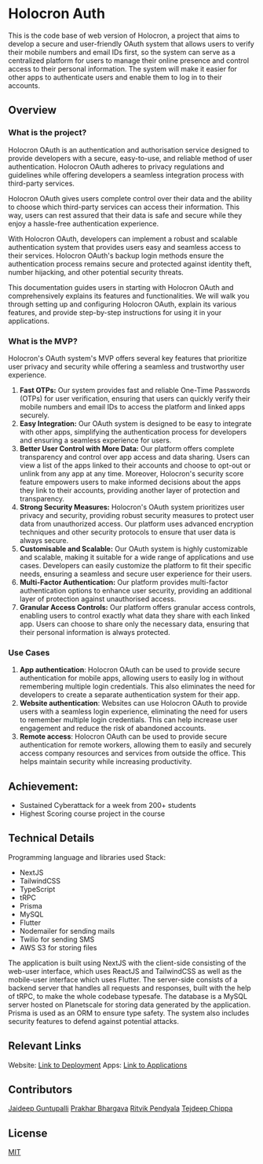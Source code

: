 # Holocron Auth
This is the code base of web version of Holocron, a project that aims to develop a secure and user-friendly OAuth system that allows users to verify their mobile numbers and email IDs first, so the system can serve as a centralized platform for users to manage their online presence and control access to their personal information. The system will make it easier for other apps to authenticate users and enable them to log in to their accounts.

## Overview
### What is the project?
Holocron OAuth is an authentication and authorisation service designed to provide developers with a secure, easy-to-use, and reliable method of user authentication. Holocron OAuth adheres to privacy regulations and guidelines while offering developers a seamless integration process with third-party services.

Holocron OAuth gives users complete control over their data and the ability to choose which third-party services can access their information. This way, users can rest assured that their data is safe and secure while they enjoy a hassle-free authentication experience.

With Holocron OAuth, developers can implement a robust and scalable authentication system that provides users easy and seamless access to their services. Holocron OAuth's backup login methods ensure the authentication process remains secure and protected against identity theft, number hijacking, and other potential security threats.

This documentation guides users in starting with Holocron OAuth and comprehensively explains its features and functionalities. We will walk you through setting up and configuring Holocron OAuth, explain its various features, and provide step-by-step instructions for using it in your applications.

### What is the MVP?
Holocron's OAuth system's MVP offers several key features that prioritize user privacy and security while offering a seamless and trustworthy user experience.

1. **Fast OTPs:** Our system provides fast and reliable One-Time Passwords (OTPs) for user verification, ensuring that users can quickly verify their mobile numbers and email IDs to access the platform and linked apps securely.
2. **Easy Integration:** Our OAuth system is designed to be easy to integrate with other apps, simplifying the authentication process for developers and ensuring a seamless experience for users.
3. **Better User Control with More Data:** Our platform offers complete transparency and control over app access and data sharing. Users can view a list of the apps linked to their accounts and choose to opt-out or unlink from any app at any time. Moreover, Holocron's security score feature empowers users to make informed decisions about the apps they link to their accounts, providing another layer of protection and transparency.
4. **Strong Security Measures:** Holocron's OAuth system prioritizes user privacy and security, providing robust security measures to protect user data from unauthorized access. Our platform uses advanced encryption techniques and other security protocols to ensure that user data is always secure.
5. **Customisable and Scalable:** Our OAuth system is highly customizable and scalable, making it suitable for a wide range of applications and use cases. Developers can easily customize the platform to fit their specific needs, ensuring a seamless and secure user experience for their users.
6. **Multi-Factor Authentication:** Our platform provides multi-factor authentication options to enhance user security, providing an additional layer of protection against unauthorised access.
7. **Granular Access Controls:** Our platform offers granular access controls, enabling users to control exactly what data they share with each linked app. Users can choose to share only the necessary data, ensuring that their personal information is always protected.

### Use Cases

1. **App authentication**: Holocron OAuth can be used to provide secure authentication for mobile apps, allowing users to easily log in without remembering multiple login credentials. This also eliminates the need for developers to create a separate authentication system for their app.
2. **Website authentication**: Websites can use Holocron OAuth to provide users with a seamless login experience, eliminating the need for users to remember multiple login credentials. This can help increase user engagement and reduce the risk of abandoned accounts.
3. **Remote access**: Holocron OAuth can be used to provide secure authentication for remote workers, allowing them to easily and securely access company resources and services from outside the office. This helps maintain security while increasing productivity.

## Achievement:
- Sustained Cyberattack for a week from 200+ students
- Highest Scoring course project in the course

## Technical Details
Programming language and libraries used
Stack:
- NextJS
- TailwindCSS
- TypeScript
- tRPC
- Prisma
- MySQL
- Flutter
- Nodemailer for sending mails
- Twilio for sending SMS
- AWS S3 for storing files

The application is built using NextJS with the client-side consisting of the web-user interface, which uses ReactJS and TailwindCSS as well as the mobile-user interface which uses Flutter. The server-side consists of a backend server that handles all requests and responses, built with the help of tRPC, to make the whole codebase typesafe. The database is a MySQL server hosted on Planetscale for storing data generated by the application. Prisma is used as an ORM to ensure type safety. The system also includes security features to defend against potential attacks.

## Relevant Links

Website: [Link to Deployment](https://holocron-auth.gjd.one/)
Apps: [Link to Applications](https://holocron-auth.gjd.one/download-app)

## Contributors

[Jaideep Guntupalli](https://jaideepguntupalli.com/)
[Prakhar Bhargava](https://github.com/prakhar20394)
[Ritvik Pendyala](https://www.pendi.works/)
[Tejdeep Chippa](https://github.com/phoenix1881)

## License

[MIT](LICENSE)